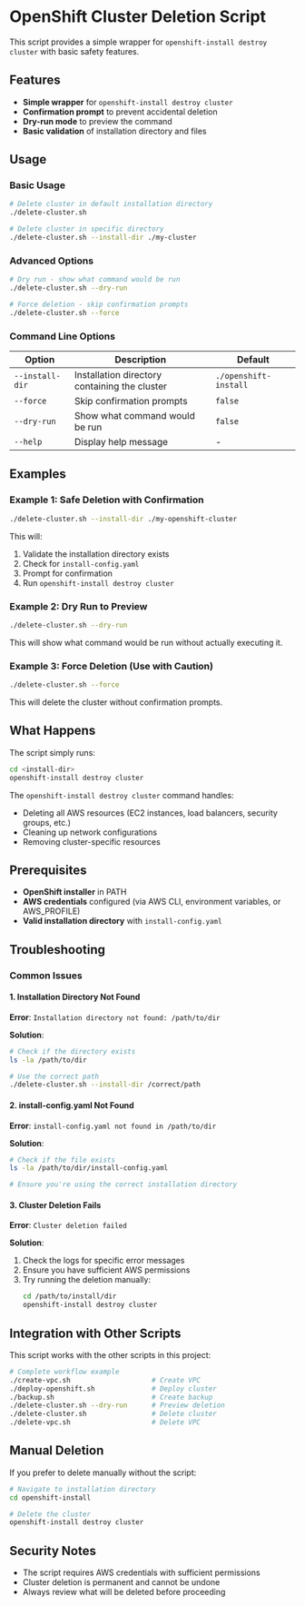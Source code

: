# OpenShift Cluster Deletion Script

This script provides a simple wrapper for `openshift-install destroy cluster` with basic safety features.

## Features

- **Simple wrapper** for `openshift-install destroy cluster`
- **Confirmation prompt** to prevent accidental deletion
- **Dry-run mode** to preview the command
- **Basic validation** of installation directory and files

## Usage

### Basic Usage

```bash
# Delete cluster in default installation directory
./delete-cluster.sh

# Delete cluster in specific directory
./delete-cluster.sh --install-dir ./my-cluster
```

### Advanced Options

```bash
# Dry run - show what command would be run
./delete-cluster.sh --dry-run

# Force deletion - skip confirmation prompts
./delete-cluster.sh --force
```

### Command Line Options

| Option | Description | Default |
|--------|-------------|---------|
| `--install-dir` | Installation directory containing the cluster | `./openshift-install` |
| `--force` | Skip confirmation prompts | `false` |
| `--dry-run` | Show what command would be run | `false` |
| `--help` | Display help message | - |

## Examples

### Example 1: Safe Deletion with Confirmation

```bash
./delete-cluster.sh --install-dir ./my-openshift-cluster
```

This will:
1. Validate the installation directory exists
2. Check for `install-config.yaml`
3. Prompt for confirmation
4. Run `openshift-install destroy cluster`

### Example 2: Dry Run to Preview

```bash
./delete-cluster.sh --dry-run
```

This will show what command would be run without actually executing it.

### Example 3: Force Deletion (Use with Caution)

```bash
./delete-cluster.sh --force
```

This will delete the cluster without confirmation prompts.

## What Happens

The script simply runs:
```bash
cd <install-dir>
openshift-install destroy cluster
```

The `openshift-install destroy cluster` command handles:
- Deleting all AWS resources (EC2 instances, load balancers, security groups, etc.)
- Cleaning up network configurations
- Removing cluster-specific resources

## Prerequisites

- **OpenShift installer** in PATH
- **AWS credentials** configured (via AWS CLI, environment variables, or AWS_PROFILE)
- **Valid installation directory** with `install-config.yaml`

## Troubleshooting

### Common Issues

#### 1. Installation Directory Not Found

**Error**: `Installation directory not found: /path/to/dir`

**Solution**:
```bash
# Check if the directory exists
ls -la /path/to/dir

# Use the correct path
./delete-cluster.sh --install-dir /correct/path
```

#### 2. install-config.yaml Not Found

**Error**: `install-config.yaml not found in /path/to/dir`

**Solution**:
```bash
# Check if the file exists
ls -la /path/to/dir/install-config.yaml

# Ensure you're using the correct installation directory
```

#### 3. Cluster Deletion Fails

**Error**: `Cluster deletion failed`

**Solution**:
1. Check the logs for specific error messages
2. Ensure you have sufficient AWS permissions
3. Try running the deletion manually:
   ```bash
   cd /path/to/install/dir
   openshift-install destroy cluster
   ```

## Integration with Other Scripts

This script works with the other scripts in this project:

```bash
# Complete workflow example
./create-vpc.sh                    # Create VPC
./deploy-openshift.sh              # Deploy cluster
./backup.sh                        # Create backup
./delete-cluster.sh --dry-run      # Preview deletion
./delete-cluster.sh                # Delete cluster
./delete-vpc.sh                    # Delete VPC
```

## Manual Deletion

If you prefer to delete manually without the script:

```bash
# Navigate to installation directory
cd openshift-install

# Delete the cluster
openshift-install destroy cluster
```

## Security Notes

- The script requires AWS credentials with sufficient permissions
- Cluster deletion is permanent and cannot be undone
- Always review what will be deleted before proceeding 